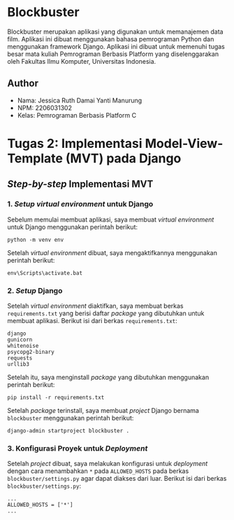 
# Blockbuster
Blockbuster merupakan aplikasi yang digunakan untuk memanajemen data film. Aplikasi ini dibuat menggunakan bahasa pemrograman Python dan menggunakan framework Django. Aplikasi ini dibuat untuk memenuhi tugas besar mata kuliah Pemrograman Berbasis Platform yang diselenggarakan oleh Fakultas Ilmu Komputer, Universitas Indonesia.

## Author
- Nama: Jessica Ruth Damai Yanti Manurung
- NPM: 2206031302
- Kelas: Pemrograman Berbasis Platform C

# Tugas 2: Implementasi Model-View-Template (MVT) pada Django

## *Step-by-step* Implementasi MVT

### 1. *Setup virtual environment* untuk Django
Sebelum memulai membuat aplikasi, saya membuat *virtual environment* untuk Django menggunakan perintah berikut:
```
python -m venv env
```
Setelah *virtual environment* dibuat, saya mengaktifkannya menggunakan perintah berikut:
```
env\Scripts\activate.bat
```

### 2. *Setup* Django
Setelah *virtual environment* diaktifkan, saya membuat berkas `requirements.txt` yang berisi daftar *package* yang dibutuhkan untuk membuat aplikasi. Berikut isi dari berkas `requirements.txt`:
```
django
gunicorn
whitenoise
psycopg2-binary
requests
urllib3
```
Setelah itu, saya menginstall *package* yang dibutuhkan menggunakan perintah berikut:
```
pip install -r requirements.txt
```
Setelah *package* terinstall, saya membuat *project* Django bernama `blockbuster` menggunakan perintah berikut:
```
django-admin startproject blockbuster .
```
### 3. Konfigurasi Proyek untuk *Deployment*
Setelah *project* dibuat, saya melakukan konfigurasi untuk *deployment* dengan cara menambahkan `*` pada `ALLOWED_HOSTS` pada berkas `blockbuster/settings.py` agar dapat diakses dari luar. Berikut isi dari berkas `blockbuster/settings.py`:
```
...
ALLOWED_HOSTS = ['*']
...
```

